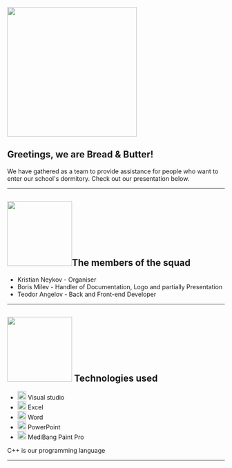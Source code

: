 <img src="https://cdn.discordapp.com/attachments/768538199957569569/864804542365302784/logobboff.png" width="300">

## Greetings, we are Bread & Butter!

We have gathered as a team to provide assistance for people who want to enter our school's dormitory. Check out our presentation below.

---

## <img src="https://cdn.discordapp.com/attachments/768538199957569569/864805479170179082/images__3_-removebg-preview.png" width="150">The members of the squad
- Kristian Neykov - Organiser 
- Boris Milev - Handler of Documentation, Logo and partially Presentation
- Teodor Angelov - Back and Front-end Developer

---

## <img src="https://cdn.discordapp.com/attachments/768538199957569569/864805479170179082/images__3_-removebg-preview.png" width="150"> Technologies used
- <img src="https://media.discordapp.net/attachments/815253581149896790/818134527842582578/Visual_Studio_Icon_2019.svg.png?width=541&height=541" width="20"> Visual studio
- <img src="https://media.discordapp.net/attachments/815253581149896790/818134368848969728/1043px-Microsoft_Excel_2013_logo.svg_.png?width=551&height=541" width="20"> Excel
-  <img src="https://media.discordapp.net/attachments/815253581149896790/818133539903111188/Microsoft_Word_logo.png" width="20"> Word
- <img src="https://media.discordapp.net/attachments/815253581149896790/818136011359518780/kisspng-microsoft-powerpoint-computer-software-microsoft-o-5b3b3927c75c49.3318087715306079118166-rem.png" width="20"> PowerPoint
- <img src="https://cdn.discordapp.com/attachments/768538199957569569/864808583924416532/MediBang-Paint-Pro.png" width ="20"> MediBang Paint Pro




 C++ is our programming language
 
 ---
